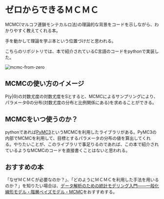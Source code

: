 # ゼロからできるＭＣＭＣ
MCMC(マルコフ連鎖モンテカルロ法)の理論的な背景をコードを示しながら、わかりやすく教えてくれる本。  

手を動かして理論を学ぶ本という位置づけだと思われる。  

こちらのリポジトリでは、本で紹介されているC言語のコードをpythonで実装した。 

![mcmc-from-zero](https://user-images.githubusercontent.com/17586662/216058983-c4853ec4-eda4-4e66-aefc-bd16ada97b88.jpg)


## MCMCの使い方のイメージ
P(y|Θ)の対数尤度の対数尤度をSとすると、MCMCによるサンプリングにより、パラメータΘの分布(対数尤度の分布と比例関係にある)を求めることができる。

## MCMCをいつ使うのか？
pythonであれば[PyMC3](https://docs.pymc.io/en/v3/index.html)というMCMCを利用したライブラリがある。PyMC3の内部でMCMCを利用して、目標とするパラメータの分布の値を算出してくれる。やりたいことが、このライブラリで事足りるのであれば、この本で紹介されているようなMCMCのコードを直接書くことはないと思われる。

## おすすめの本
「なぜＭＣＭＣが必要なのか？」、「どのようにＭＣＭＣを利用した手法を用いるのか？」を知りたい場合は、[データ解析のための統計モデリング入門――一般化線形モデル・階層ベイズモデル・MCMC](https://www.amazon.co.jp/dp/400006973X/)をおすすめする。
